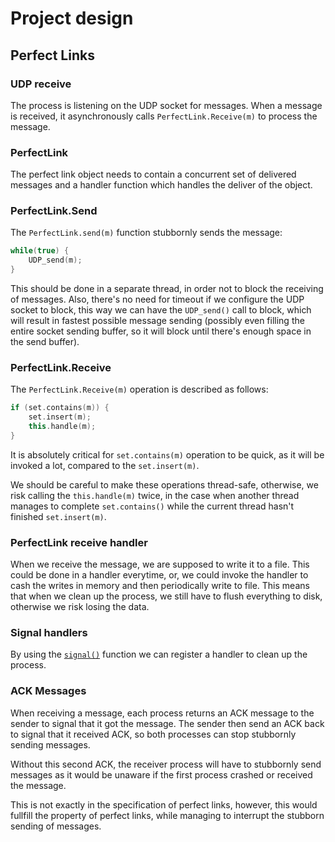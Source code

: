 # Project design

## Perfect Links

### UDP receive

The process is listening on the UDP socket for messages. When a message is received, it asynchronously calls `PerfectLink.Receive(m)` to process the message.

### PerfectLink

The perfect link object needs to contain a concurrent set of delivered messages and a handler function which handles the deliver of the object.

### PerfectLink.Send

The `PerfectLink.send(m)` function stubbornly sends the message:
```c++
while(true) {
    UDP_send(m);
}
```
This should be done in a separate thread, in order not to block the receiving of messages.
Also, there's no need for timeout if we configure the UDP socket to block, this way we can have the `UDP_send()` call to block, which will result in fastest possible message sending (possibly even filling the entire socket sending buffer, so it will block until there's enough space in the send buffer).

### PerfectLink.Receive

The `PerfectLink.Receive(m)` operation is described as follows:
```c++
if (set.contains(m)) {
    set.insert(m);
    this.handle(m);
}
```
It is absolutely critical for `set.contains(m)` operation to be quick, as it will be invoked a lot, compared to the `set.insert(m)`.

We should be careful to make these operations thread-safe, otherwise, we risk calling the `this.handle(m)` twice, in the case when another thread manages to complete `set.contains()` while the current thread hasn't finished `set.insert(m)`.

### PerfectLink receive handler
When we receive the message, we are supposed to write it to a file. This could be done in a handler everytime, or, we could invoke the handler to cash the writes in memory and then periodically write to file. This means that when we clean up the process, we still have to flush everything to disk, otherwise we risk losing the data.

### Signal handlers

By using the [`signal()`](https://www.tutorialspoint.com/cplusplus/cpp_signal_handling.htm) function we can register a handler to clean up the process.

### ACK Messages
When receiving a message, each process returns an ACK message to the sender to signal that it got the message. The sender then send an ACK back to signal that it received ACK, so both processes can stop stubbornly sending messages.

Without this second ACK, the receiver process will have to stubbornly send messages as it would be unaware if the first process crashed or received the message.

This is not exactly in the specification of perfect links, however, this would fullfill the property of perfect links, while managing to interrupt the stubborn sending of messages. 
